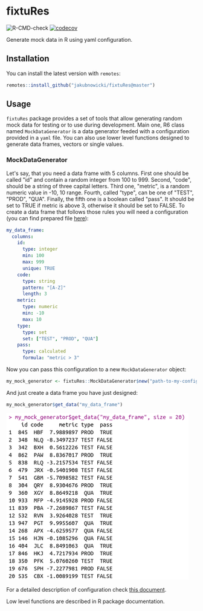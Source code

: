 # fixtuRes

<!-- badges: start -->
![R-CMD-check](https://github.com/jakubnowicki/fixtuRes/workflows/R-CMD-check/badge.svg)
[![codecov](https://codecov.io/gh/jakubnowicki/fixtuRes/branch/master/graph/badge.svg)](https://codecov.io/gh/jakubnowicki/fixtuRes)
<!-- badges: end -->

Generate mock data in R using yaml configuration.

## Installation

You can install the latest version with `remotes`:

``` r
remotes::install_github("jakubnowicki/fixtuRes@master")
```

## Usage

`fixtuRes` package provides a set of tools that allow generating random mock data for testing or to use during development. Main one, R6 class named `MockDataGenerator` is a data generator feeded with a configuration
provided in a `yaml` file. You can also use lower level functions designed to generate data frames, vectors or single values.

### MockDataGenerator

Let's say, that you need a data frame with 5 columns. First one should be called "id" and contain a random integer from 100 to 999. Second, "code",
should be a string of three capital letters. Third one, "metric", is a
random numeric value in -10, 10 range. Fourth, called "type", can be
one of "TEST", "PROD", "QUA". Finally, the fifth one is a boolean called
"pass". It should be set to TRUE if metric is above 3, otherwise it should
be set to FALSE. To create a data frame that follows those rules you will
need a configuration (you can find prepared file [here](examples/basic_example.yaml)):

```yaml
my_data_frame:
  columns:
    id:
      type: integer
      min: 100
      max: 999
      unique: TRUE
    code:
      type: string
      pattern: "[A-Z]"
      length: 3
    metric:
      type: numeric
      min: -10
      max: 10
    type:
      type: set
      set: ["TEST", "PROD", "QUA"]
    pass:
      type: calculated
      formula: "metric > 3"
```

Now you can pass this configuration to a new `MockDataGenerator` object:

```r
my_mock_generator <- fixtuRes::MockDataGenerator$new("path-to-my-configuration.yml")
```

And just create a data frame you have just designed:

```r
my_mock_generator$get_data("my_data_frame")
```

<img src="man/figures/mock_data.png" />

For a detailed description of configuration check [this document](articles/configuration.html).

Low level functions are described in R package documentation.
